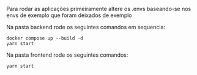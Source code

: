 Para rodar as aplicações primeiramente altere os .envs baseando-se nos envs de exemplo que foram deixados de exemplo

Na pasta backend rode os seguintes comandos em sequencia:

```
docker compose up --build -d
yarn start
```

Na pasta frontend rode os seguintes comandos:

```
yarn start
```
